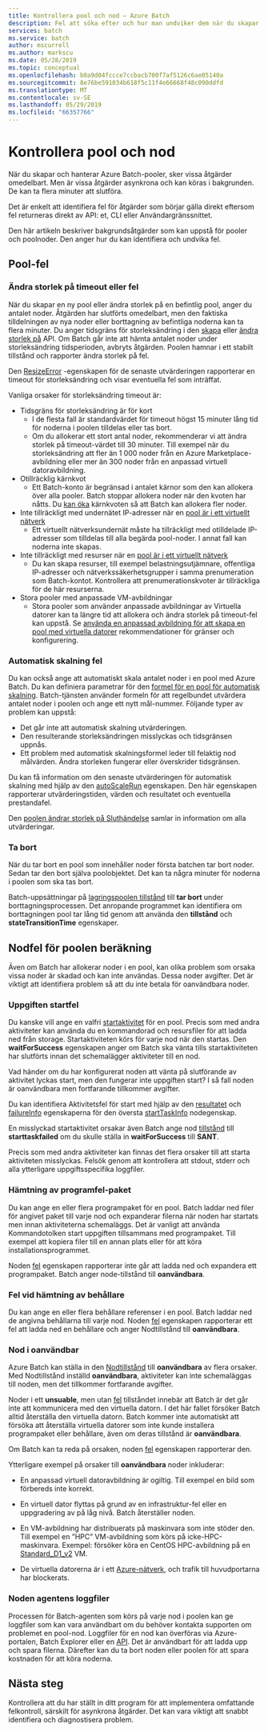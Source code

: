 ```yaml
---
title: Kontrollera pool och nod – Azure Batch
description: Fel att söka efter och hur man undviker dem när du skapar pooler och noder
services: batch
ms.service: batch
author: mscurrell
ms.author: markscu
ms.date: 05/28/2019
ms.topic: conceptual
ms.openlocfilehash: b0a9d04fccce7ccbacb700f7af5126c6ae05140a
ms.sourcegitcommit: 8e76be591034b618f5c11f4e66668f48c090ddfd
ms.translationtype: MT
ms.contentlocale: sv-SE
ms.lasthandoff: 05/29/2019
ms.locfileid: "66357766"
---
```

# <a name="check-for-pool-and-node-errors"></a>Kontrollera pool och nod

När du skapar och hanterar Azure Batch-pooler, sker vissa åtgärder omedelbart. Men är vissa åtgärder asynkrona och kan köras i bakgrunden. De kan ta flera minuter att slutföra.

Det är enkelt att identifiera fel för åtgärder som börjar gälla direkt eftersom fel returneras direkt av API: et, CLI eller Användargränssnittet.

Den här artikeln beskriver bakgrundsåtgärder som kan uppstå för pooler och poolnoder. Den anger hur du kan identifiera och undvika fel.

## <a name="pool-errors"></a>Pool-fel

### <a name="resize-timeout-or-failure"></a>Ändra storlek på timeout eller fel

När du skapar en ny pool eller ändra storlek på en befintlig pool, anger du antalet noder.  Åtgärden har slutförts omedelbart, men den faktiska tilldelningen av nya noder eller borttagning av befintliga noderna kan ta flera minuter.  Du anger tidsgräns för storleksändring i den [skapa](https://docs.microsoft.com/rest/api/batchservice/pool/add) eller [ändra storlek på](https://docs.microsoft.com/rest/api/batchservice/pool/resize) API. Om Batch går inte att hämta antalet noder under storleksändring tidsperioden, avbryts åtgärden. Poolen hamnar i ett stabilt tillstånd och rapporter ändra storlek på fel.

Den [ResizeError](https://docs.microsoft.com/rest/api/batchservice/pool/get#resizeerror) -egenskapen för de senaste utvärderingen rapporterar en timeout för storleksändring och visar eventuella fel som inträffat.

Vanliga orsaker för storleksändring timeout är:

- Tidsgräns för storleksändring är för kort
  - I de flesta fall är standardvärdet för timeout högst 15 minuter lång tid för noderna i poolen tilldelas eller tas bort.
  - Om du allokerar ett stort antal noder, rekommenderar vi att ändra storlek på timeout-värdet till 30 minuter. Till exempel när du storleksändring att fler än 1 000 noder från en Azure Marketplace-avbildning eller mer än 300 noder från en anpassad virtuell datoravbildning.
- Otillräcklig kärnkvot
  - Ett Batch-konto är begränsad i antalet kärnor som den kan allokera över alla pooler. Batch stoppar allokera noder när den kvoten har nåtts. Du [kan öka](https://docs.microsoft.com/azure/batch/batch-quota-limit) kärnkvoten så att Batch kan allokera fler noder.
- Inte tillräckligt med undernätet IP-adresser när en [pool är i ett virtuellt nätverk](https://docs.microsoft.com/azure/batch/batch-virtual-network)
  - Ett virtuellt nätverksundernät måste ha tillräckligt med otilldelade IP-adresser som tilldelas till alla begärda pool-noder. I annat fall kan noderna inte skapas.
- Inte tillräckligt med resurser när en [pool är i ett virtuellt nätverk](https://docs.microsoft.com/azure/batch/batch-virtual-network)
  - Du kan skapa resurser, till exempel belastningsutjämnare, offentliga IP-adresser och nätverkssäkerhetsgrupper i samma prenumeration som Batch-kontot. Kontrollera att prenumerationskvoter är tillräckliga för de här resurserna.
- Stora pooler med anpassade VM-avbildningar
  - Stora pooler som använder anpassade avbildningar av Virtuella datorer kan ta längre tid att allokera och ändra storlek på timeout-fel kan uppstå.  Se [använda en anpassad avbildning för att skapa en pool med virtuella datorer](https://docs.microsoft.com/azure/batch/batch-custom-images) rekommendationer för gränser och konfigurering.

### <a name="automatic-scaling-failures"></a>Automatisk skalning fel

Du kan också ange att automatiskt skala antalet noder i en pool med Azure Batch. Du kan definiera parametrar för den [formel för en pool för automatisk skalning](https://docs.microsoft.com/azure/batch/batch-automatic-scaling). Batch-tjänsten använder formeln för att regelbundet utvärdera antalet noder i poolen och ange ett nytt mål-nummer. Följande typer av problem kan uppstå:

- Det går inte att automatisk skalning utvärderingen.
- Den resulterande storleksändringen misslyckas och tidsgränsen uppnås.
- Ett problem med automatisk skalningsformel leder till felaktig nod målvärden. Ändra storleken fungerar eller överskrider tidsgränsen.

Du kan få information om den senaste utvärderingen för automatisk skalning med hjälp av den [autoScaleRun](https://docs.microsoft.com/rest/api/batchservice/pool/get#autoscalerun) egenskapen. Den här egenskapen rapporterar utvärderingstiden, värden och resultatet och eventuella prestandafel.

Den [poolen ändrar storlek på Sluthändelse](https://docs.microsoft.com/azure/batch/batch-pool-resize-complete-event) samlar in information om alla utvärderingar.

### <a name="delete"></a>Ta bort

När du tar bort en pool som innehåller noder första batchen tar bort noder. Sedan tar den bort själva poolobjektet. Det kan ta några minuter för noderna i poolen som ska tas bort.

Batch-uppsättningar på [lagringspoolen tillstånd](https://docs.microsoft.com/rest/api/batchservice/pool/get#poolstate) till **tar bort** under borttagningsprocessen. Det anropande programmet kan identifiera om borttagningen pool tar lång tid genom att använda den **tillstånd** och **stateTransitionTime** egenskaper.

## <a name="pool-compute-node-errors"></a>Nodfel för poolen beräkning

Även om Batch har allokerar noder i en pool, kan olika problem som orsaka vissa noder är skadad och kan inte användas. Dessa noder avgifter. Det är viktigt att identifiera problem så att du inte betala för oanvändbara noder.

### <a name="start-task-failure"></a>Uppgiften startfel

Du kanske vill ange en valfri [startaktivitet](https://docs.microsoft.com/rest/api/batchservice/pool/add#starttask) för en pool. Precis som med andra aktiviteter kan använda du en kommandorad och resursfiler för att ladda ned från storage. Startaktiviteten körs för varje nod när den startas. Den **waitForSuccess** egenskapen anger om Batch ska vänta tills startaktiviteten har slutförts innan det schemalägger aktiviteter till en nod.

Vad händer om du har konfigurerat noden att vänta på slutförande av aktivitet lyckas start, men den fungerar inte uppgiften start? I så fall noden är oanvändbara men fortfarande tillkommer avgifter.

Du kan identifiera Aktivitetsfel för start med hjälp av den [resultatet](https://docs.microsoft.com/rest/api/batchservice/computenode/get#taskexecutionresult) och [failureInfo](https://docs.microsoft.com/rest/api/batchservice/computenode/get#taskfailureinformation) egenskaperna för den översta [startTaskInfo](https://docs.microsoft.com/rest/api/batchservice/computenode/get#starttaskinformation) nodegenskap.

En misslyckad startaktivitet orsakar även Batch ange nod [tillstånd](https://docs.microsoft.com/rest/api/batchservice/computenode/get#computenodestate) till **starttaskfailed** om du skulle ställa in **waitForSuccess** till **SANT**.

Precis som med andra aktiviteter kan finnas det flera orsaker till att starta aktiviteten misslyckas.  Felsök genom att kontrollera att stdout, stderr och alla ytterligare uppgiftsspecifika loggfiler.

### <a name="application-package-download-failure"></a>Hämtning av programfel-paket

Du kan ange en eller flera programpaket för en pool. Batch laddar ned filer för angivet paket till varje nod och expanderar filerna när noden har startats men innan aktiviteterna schemaläggs. Det är vanligt att använda Kommandotolken start uppgiften tillsammans med programpaket. Till exempel att kopiera filer till en annan plats eller för att köra installationsprogrammet.

Noden [fel](https://docs.microsoft.com/rest/api/batchservice/computenode/get#computenodeerror) egenskapen rapporterar inte går att ladda ned och expandera ett programpaket. Batch anger node-tillstånd till **oanvändbara**.

### <a name="container-download-failure"></a>Fel vid hämtning av behållare

Du kan ange en eller flera behållare referenser i en pool. Batch laddar ned de angivna behållarna till varje nod. Noden [fel](https://docs.microsoft.com/rest/api/batchservice/computenode/get#computenodeerror) egenskapen rapporterar ett fel att ladda ned en behållare och anger Nodtillstånd till **oanvändbara**.

### <a name="node-in-unusable-state"></a>Nod i oanvändbar

Azure Batch kan ställa in den [Nodtillstånd](https://docs.microsoft.com/rest/api/batchservice/computenode/get#computenodestate) till **oanvändbara** av flera orsaker. Med Nodtillstånd inställd **oanvändbara**, aktiviteter kan inte schemaläggas till noden, men det tillkommer fortfarande avgifter.

Noder i ett **unsuable**, men utan [fel](https://docs.microsoft.com/rest/api/batchservice/computenode/get#computenodeerror) tillståndet innebär att Batch är det går inte att kommunicera med den virtuella datorn. I det här fallet försöker Batch alltid återställa den virtuella datorn. Batch kommer inte automatiskt att försöka att återställa virtuella datorer som inte kunde installera programpaket eller behållare, även om deras tillstånd är **oanvändbara**.

Om Batch kan ta reda på orsaken, noden [fel](https://docs.microsoft.com/rest/api/batchservice/computenode/get#computenodeerror) egenskapen rapporterar den.

Ytterligare exempel på orsaker till **oanvändbara** noder inkluderar:

- En anpassad virtuell datoravbildning är ogiltig. Till exempel en bild som förbereds inte korrekt.

- En virtuell dator flyttas på grund av en infrastruktur-fel eller en uppgradering av på låg nivå. Batch återställer noden.

- En VM-avbildning har distribuerats på maskinvara som inte stöder den. Till exempel en ”HPC” VM-avbildning som körs på icke-HPC-maskinvara. Exempel: försöker köra en CentOS HPC-avbildning på en [Standard_D1_v2](../virtual-machines/linux/sizes-general.md#dv2-series) VM.

- De virtuella datorerna är i ett [Azure-nätverk](batch-virtual-network.md), och trafik till huvudportarna har blockerats.

### <a name="node-agent-log-files"></a>Noden agentens loggfiler

Processen för Batch-agenten som körs på varje nod i poolen kan ge loggfiler som kan vara användbart om du behöver kontakta supporten om problemet en pool-nod. Loggfiler för en nod kan överföras via Azure-portalen, Batch Explorer eller en [API](https://docs.microsoft.com/rest/api/batchservice/computenode/uploadbatchservicelogs). Det är användbart för att ladda upp och spara filerna. Därefter kan du ta bort noden eller poolen för att spara kostnaden för att köra noderna.

## <a name="next-steps"></a>Nästa steg

Kontrollera att du har ställt in ditt program för att implementera omfattande felkontroll, särskilt för asynkrona åtgärder. Det kan vara viktigt att snabbt identifiera och diagnostisera problem.

